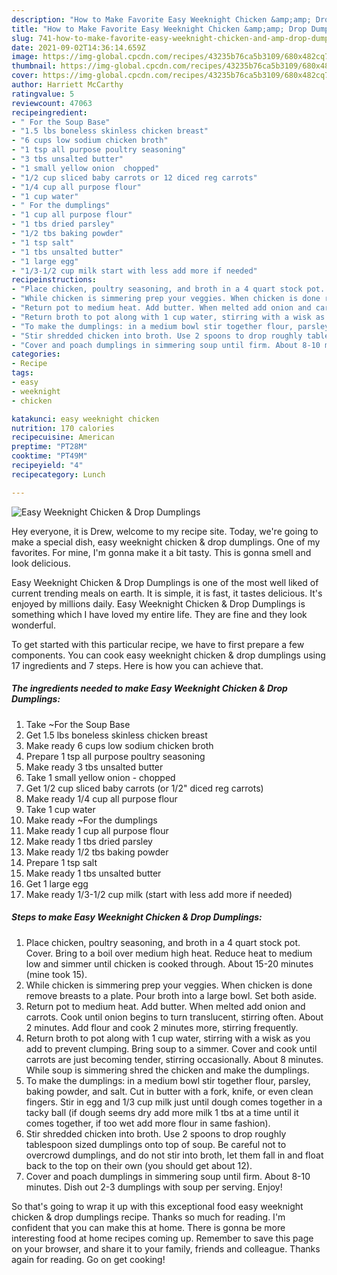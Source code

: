 ```yaml
---
description: "How to Make Favorite Easy Weeknight Chicken &amp;amp; Drop Dumplings"
title: "How to Make Favorite Easy Weeknight Chicken &amp;amp; Drop Dumplings"
slug: 741-how-to-make-favorite-easy-weeknight-chicken-and-amp-drop-dumplings
date: 2021-09-02T14:36:14.659Z
image: https://img-global.cpcdn.com/recipes/43235b76ca5b3109/680x482cq70/easy-weeknight-chicken-drop-dumplings-recipe-main-photo.jpg
thumbnail: https://img-global.cpcdn.com/recipes/43235b76ca5b3109/680x482cq70/easy-weeknight-chicken-drop-dumplings-recipe-main-photo.jpg
cover: https://img-global.cpcdn.com/recipes/43235b76ca5b3109/680x482cq70/easy-weeknight-chicken-drop-dumplings-recipe-main-photo.jpg
author: Harriett McCarthy
ratingvalue: 5
reviewcount: 47063
recipeingredient:
- " For the Soup Base"
- "1.5 lbs boneless skinless chicken breast"
- "6 cups low sodium chicken broth"
- "1 tsp all purpose poultry seasoning"
- "3 tbs unsalted butter"
- "1 small yellow onion  chopped"
- "1/2 cup sliced baby carrots or 12 diced reg carrots"
- "1/4 cup all purpose flour"
- "1 cup water"
- " For the dumplings"
- "1 cup all purpose flour"
- "1 tbs dried parsley"
- "1/2 tbs baking powder"
- "1 tsp salt"
- "1 tbs unsalted butter"
- "1 large egg"
- "1/3-1/2 cup milk start with less add more if needed"
recipeinstructions:
- "Place chicken, poultry seasoning, and broth in a 4 quart stock pot. Cover. Bring to a boil over medium high heat. Reduce heat to medium low and simmer until chicken is cooked through. About 15-20 minutes (mine took 15)."
- "While chicken is simmering prep your veggies. When chicken is done remove breasts to a plate. Pour broth into a large bowl. Set both aside."
- "Return pot to medium heat. Add butter. When melted add onion and carrots. Cook until onion begins to turn translucent, stirring often. About 2 minutes. Add flour and cook 2 minutes more, stirring frequently."
- "Return broth to pot along with 1 cup water, stirring with a wisk as you add to prevent clumping. Bring soup to a simmer. Cover and cook until carrots are just becoming tender, stirring occasionally. About 8 minutes. While soup is simmering shred the chicken and make the dumplings."
- "To make the dumplings: in a medium bowl stir together flour, parsley, baking powder, and salt. Cut in butter with a fork, knife, or even clean fingers. Stir in egg and 1/3 cup milk just until dough comes together in a tacky ball (if dough seems dry add more milk 1 tbs at a time until it comes together, if too wet add more flour in same fashion)."
- "Stir shredded chicken into broth. Use 2 spoons to drop roughly tablespoon sized dumplings onto top of soup. Be careful not to overcrowd dumplings, and do not stir into broth, let them fall in and float back to the top on their own (you should get about 12)."
- "Cover and poach dumplings in simmering soup until firm. About 8-10 minutes. Dish out 2-3 dumplings with soup per serving. Enjoy!"
categories:
- Recipe
tags:
- easy
- weeknight
- chicken

katakunci: easy weeknight chicken 
nutrition: 170 calories
recipecuisine: American
preptime: "PT28M"
cooktime: "PT49M"
recipeyield: "4"
recipecategory: Lunch

---
```



![Easy Weeknight Chicken &amp; Drop Dumplings](https://img-global.cpcdn.com/recipes/43235b76ca5b3109/680x482cq70/easy-weeknight-chicken-drop-dumplings-recipe-main-photo.jpg)

Hey everyone, it is Drew, welcome to my recipe site. Today, we're going to make a special dish, easy weeknight chicken &amp; drop dumplings. One of my favorites. For mine, I'm gonna make it a bit tasty. This is gonna smell and look delicious.



Easy Weeknight Chicken &amp; Drop Dumplings is one of the most well liked of current trending meals on earth. It is simple, it is fast, it tastes delicious. It's enjoyed by millions daily. Easy Weeknight Chicken &amp; Drop Dumplings is something which I have loved my entire life. They are fine and they look wonderful.


To get started with this particular recipe, we have to first prepare a few components. You can cook easy weeknight chicken &amp; drop dumplings using 17 ingredients and 7 steps. Here is how you can achieve that.

<!--inarticleads1-->

##### The ingredients needed to make Easy Weeknight Chicken &amp; Drop Dumplings:

1. Take  ~For the Soup Base
1. Get 1.5 lbs boneless skinless chicken breast
1. Make ready 6 cups low sodium chicken broth
1. Prepare 1 tsp all purpose poultry seasoning
1. Make ready 3 tbs unsalted butter
1. Take 1 small yellow onion - chopped
1. Get 1/2 cup sliced baby carrots (or 1/2&#34; diced reg carrots)
1. Make ready 1/4 cup all purpose flour
1. Take 1 cup water
1. Make ready  ~For the dumplings
1. Make ready 1 cup all purpose flour
1. Make ready 1 tbs dried parsley
1. Make ready 1/2 tbs baking powder
1. Prepare 1 tsp salt
1. Make ready 1 tbs unsalted butter
1. Get 1 large egg
1. Make ready 1/3-1/2 cup milk (start with less add more if needed)




<!--inarticleads2-->

##### Steps to make Easy Weeknight Chicken &amp; Drop Dumplings:

1. Place chicken, poultry seasoning, and broth in a 4 quart stock pot. Cover. Bring to a boil over medium high heat. Reduce heat to medium low and simmer until chicken is cooked through. About 15-20 minutes (mine took 15).
1. While chicken is simmering prep your veggies. When chicken is done remove breasts to a plate. Pour broth into a large bowl. Set both aside.
1. Return pot to medium heat. Add butter. When melted add onion and carrots. Cook until onion begins to turn translucent, stirring often. About 2 minutes. Add flour and cook 2 minutes more, stirring frequently.
1. Return broth to pot along with 1 cup water, stirring with a wisk as you add to prevent clumping. Bring soup to a simmer. Cover and cook until carrots are just becoming tender, stirring occasionally. About 8 minutes. While soup is simmering shred the chicken and make the dumplings.
1. To make the dumplings: in a medium bowl stir together flour, parsley, baking powder, and salt. Cut in butter with a fork, knife, or even clean fingers. Stir in egg and 1/3 cup milk just until dough comes together in a tacky ball (if dough seems dry add more milk 1 tbs at a time until it comes together, if too wet add more flour in same fashion).
1. Stir shredded chicken into broth. Use 2 spoons to drop roughly tablespoon sized dumplings onto top of soup. Be careful not to overcrowd dumplings, and do not stir into broth, let them fall in and float back to the top on their own (you should get about 12).
1. Cover and poach dumplings in simmering soup until firm. About 8-10 minutes. Dish out 2-3 dumplings with soup per serving. Enjoy!




So that's going to wrap it up with this exceptional food easy weeknight chicken &amp; drop dumplings recipe. Thanks so much for reading. I'm confident that you can make this at home. There is gonna be more interesting food at home recipes coming up. Remember to save this page on your browser, and share it to your family, friends and colleague. Thanks again for reading. Go on get cooking!
